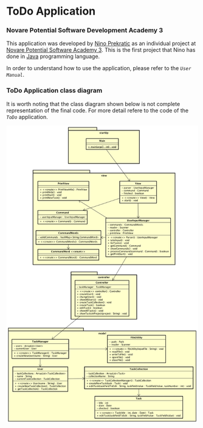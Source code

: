 # ToDo Application


### Novare Potential Software Development Academy 3

This application was developed by [Nino Prekratic](ninoprekratic@gmail.com) as an individual project at [Novare Potential Software Academy 3](https://www.novarepotential.com/software-development-academy-eng/). This is the first project that Nino has done in [Java](https://www.oracle.com/java/java9.html#close) programming language.

In order to understand how to use the  application, please refer to the *`User Manual`*. 


### ToDo Application class diagram

It is worth noting that the class diagram shown below is not complete representation of the final code. For more detail refere to the code of the *`ToDo`* application.

![ToDo Class Diagram](/img/ToDo_Class_Diagram_2.png)
